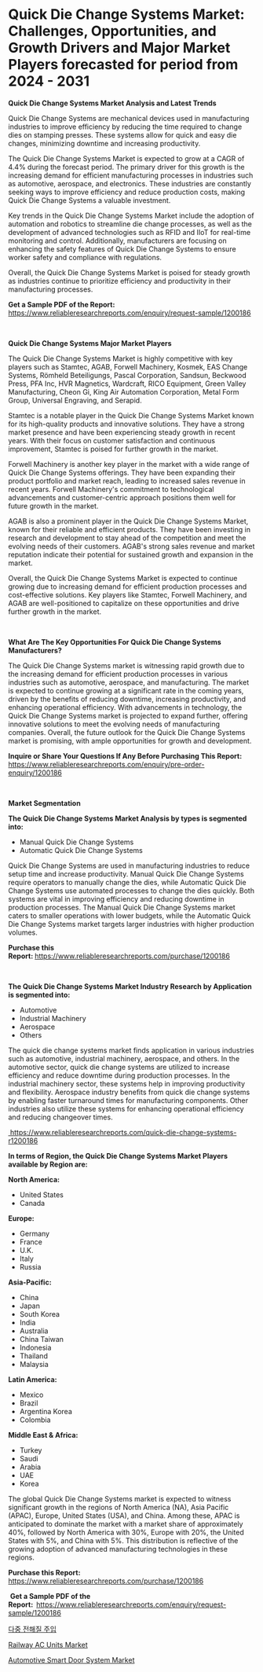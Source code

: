 <p><h1>Quick Die Change Systems Market: Challenges, Opportunities, and Growth Drivers and Major Market Players forecasted for period from 2024 - 2031</h1></p><p><strong>Quick Die Change Systems Market Analysis and Latest Trends</strong></p>
<p><p>Quick Die Change Systems are mechanical devices used in manufacturing industries to improve efficiency by reducing the time required to change dies on stamping presses. These systems allow for quick and easy die changes, minimizing downtime and increasing productivity.</p><p>The Quick Die Change Systems Market is expected to grow at a CAGR of 4.4% during the forecast period. The primary driver for this growth is the increasing demand for efficient manufacturing processes in industries such as automotive, aerospace, and electronics. These industries are constantly seeking ways to improve efficiency and reduce production costs, making Quick Die Change Systems a valuable investment.</p><p>Key trends in the Quick Die Change Systems Market include the adoption of automation and robotics to streamline die change processes, as well as the development of advanced technologies such as RFID and IIoT for real-time monitoring and control. Additionally, manufacturers are focusing on enhancing the safety features of Quick Die Change Systems to ensure worker safety and compliance with regulations.</p><p>Overall, the Quick Die Change Systems Market is poised for steady growth as industries continue to prioritize efficiency and productivity in their manufacturing processes.</p></p>
<p><strong>Get a Sample PDF of the Report:&nbsp;</strong> <a href="https://www.reliableresearchreports.com/enquiry/request-sample/1200186">https://www.reliableresearchreports.com/enquiry/request-sample/1200186</a></p>
<p>&nbsp;</p>
<p><strong>Quick Die Change Systems Major Market Players</strong></p>
<p><p>The Quick Die Change Systems Market is highly competitive with key players such as Stamtec, AGAB, Forwell Machinery, Kosmek, EAS Change Systems, Römheld Beteiligungs, Pascal Corporation, Sandsun, Beckwood Press, PFA Inc, HVR Magnetics, Wardcraft, RICO Equipment, Green Valley Manufacturing, Cheon Gi, King Air Automation Corporation, Metal Form Group, Universal Engraving, and Serapid.</p><p>Stamtec is a notable player in the Quick Die Change Systems Market known for its high-quality products and innovative solutions. They have a strong market presence and have been experiencing steady growth in recent years. With their focus on customer satisfaction and continuous improvement, Stamtec is poised for further growth in the market.</p><p>Forwell Machinery is another key player in the market with a wide range of Quick Die Change Systems offerings. They have been expanding their product portfolio and market reach, leading to increased sales revenue in recent years. Forwell Machinery's commitment to technological advancements and customer-centric approach positions them well for future growth in the market.</p><p>AGAB is also a prominent player in the Quick Die Change Systems Market, known for their reliable and efficient products. They have been investing in research and development to stay ahead of the competition and meet the evolving needs of their customers. AGAB's strong sales revenue and market reputation indicate their potential for sustained growth and expansion in the market.</p><p>Overall, the Quick Die Change Systems Market is expected to continue growing due to increasing demand for efficient production processes and cost-effective solutions. Key players like Stamtec, Forwell Machinery, and AGAB are well-positioned to capitalize on these opportunities and drive further growth in the market.</p></p>
<p>&nbsp;</p>
<p><strong>What Are The Key Opportunities For Quick Die Change Systems Manufacturers?</strong></p>
<p><p>The Quick Die Change Systems market is witnessing rapid growth due to the increasing demand for efficient production processes in various industries such as automotive, aerospace, and manufacturing. The market is expected to continue growing at a significant rate in the coming years, driven by the benefits of reducing downtime, increasing productivity, and enhancing operational efficiency. With advancements in technology, the Quick Die Change Systems market is projected to expand further, offering innovative solutions to meet the evolving needs of manufacturing companies. Overall, the future outlook for the Quick Die Change Systems market is promising, with ample opportunities for growth and development.</p></p>
<p><strong>Inquire or Share Your Questions If Any Before Purchasing This Report:</strong> <a href="https://www.reliableresearchreports.com/enquiry/pre-order-enquiry/1200186">https://www.reliableresearchreports.com/enquiry/pre-order-enquiry/1200186</a></p>
<p>&nbsp;</p>
<p><strong>Market Segmentation</strong></p>
<p><strong>The Quick Die Change Systems Market Analysis by types is segmented into:</strong></p>
<p><ul><li>Manual Quick Die Change Systems</li><li>Automatic Quick Die Change Systems</li></ul></p>
<p><p>Quick Die Change Systems are used in manufacturing industries to reduce setup time and increase productivity. Manual Quick Die Change Systems require operators to manually change the dies, while Automatic Quick Die Change Systems use automated processes to change the dies quickly. Both systems are vital in improving efficiency and reducing downtime in production processes. The Manual Quick Die Change Systems market caters to smaller operations with lower budgets, while the Automatic Quick Die Change Systems market targets larger industries with higher production volumes.</p></p>
<p><strong>Purchase this Report:&nbsp;</strong><a href="https://www.reliableresearchreports.com/purchase/1200186">https://www.reliableresearchreports.com/purchase/1200186</a></p>
<p>&nbsp;</p>
<p><strong>The Quick Die Change Systems Market Industry Research by Application is segmented into:</strong></p>
<p><ul><li>Automotive</li><li>Industrial Machinery</li><li>Aerospace</li><li>Others</li></ul></p>
<p><p>The quick die change systems market finds application in various industries such as automotive, industrial machinery, aerospace, and others. In the automotive sector, quick die change systems are utilized to increase efficiency and reduce downtime during production processes. In the industrial machinery sector, these systems help in improving productivity and flexibility. Aerospace industry benefits from quick die change systems by enabling faster turnaround times for manufacturing components. Other industries also utilize these systems for enhancing operational efficiency and reducing changeover times.</p></p>
<p><a href="https://www.reliableresearchreports.com/quick-die-change-systems-r1200186">&nbsp;https://www.reliableresearchreports.com/quick-die-change-systems-r1200186</a></p>
<p><strong>In terms of Region, the Quick Die Change Systems Market Players available by Region are:</strong></p>
<p>
    <p> <strong> North America: </strong>
        <ul>
            <li>United States</li>
            <li>Canada</li>
        </ul>
        </p> 
    <p> <strong> Europe: </strong>
        <ul>
            <li>Germany</li>
            <li>France</li>
            <li>U.K.</li>
            <li>Italy</li>
            <li>Russia</li>
        </ul>
        </p> 
    <p> <strong> Asia-Pacific: </strong>
        <ul>
            <li>China</li>
            <li>Japan</li>
            <li>South Korea</li>
            <li>India</li>
            <li>Australia</li>
            <li>China Taiwan</li>
            <li>Indonesia</li>
            <li>Thailand</li>
            <li>Malaysia</li>
        </ul>
        </p> 
    <p> <strong> Latin America: </strong>
        <ul>
            <li>Mexico</li>
            <li>Brazil</li>
            <li>Argentina Korea</li>
            <li>Colombia</li>
        </ul>
        </p> 
    <p> <strong> Middle East & Africa: </strong>
        <ul>
            <li>Turkey</li>
            <li>Saudi</li>
            <li>Arabia</li>
            <li>UAE</li>
            <li>Korea</li>
        </ul>
    </p>
    </p>
<p><p>The global Quick Die Change Systems market is expected to witness significant growth in the regions of North America (NA), Asia Pacific (APAC), Europe, United States (USA), and China. Among these, APAC is anticipated to dominate the market with a market share of approximately 40%, followed by North America with 30%, Europe with 20%, the United States with 5%, and China with 5%. This distribution is reflective of the growing adoption of advanced manufacturing technologies in these regions.</p></p>
<p><strong>Purchase this Report: </strong><a href="https://www.reliableresearchreports.com/purchase/1200186">https://www.reliableresearchreports.com/purchase/1200186</a></p>
<p>&nbsp;<strong>Get a Sample PDF of the Report:&nbsp;&nbsp;</strong><a href="https://www.reliableresearchreports.com/enquiry/request-sample/1200186">https://www.reliableresearchreports.com/enquiry/request-sample/1200186</a></p>
<p><strong></strong></p>
<p><p><a href="https://medium.com/@christorpherpfannerstill5436/%EB%8B%A4%EC%A4%91-%EC%A0%84%ED%95%B4%EC%A7%88-%EC%A3%BC%EC%9E%85-%EC%8B%9C%EC%9E%A5-%EC%9D%B8%EC%82%AC%EC%9D%B4%ED%8A%B8-%EC%8B%9C%EC%9E%A5-%EB%8F%99%ED%96%A5-%EC%84%B1%EC%9E%A5-2024%EB%85%84%EB%B6%80%ED%84%B0-2031%EB%85%84%EA%B9%8C%EC%A7%80-%EC%98%88%EC%83%81%EB%90%9C-%EA%B2%83-ee85be992bde">다중 전해질 주입</a></p><p><a href="https://www.linkedin.com/pulse/railway-ac-units-market-size-growth-outlook-from-2024-2031-projecting-lrmje?trackingId=sEC%2F4YFd4yTViAp634qUpw%3D%3D">Railway AC Units Market</a></p><p><a href="https://www.linkedin.com/pulse/insights-automotive-smart-door-system-market-size-analysing-0ysye?trackingId=Bp%2F0N%2FZQPxBtK3DXqioFyA%3D%3D">Automotive Smart Door System Market</a></p></p>